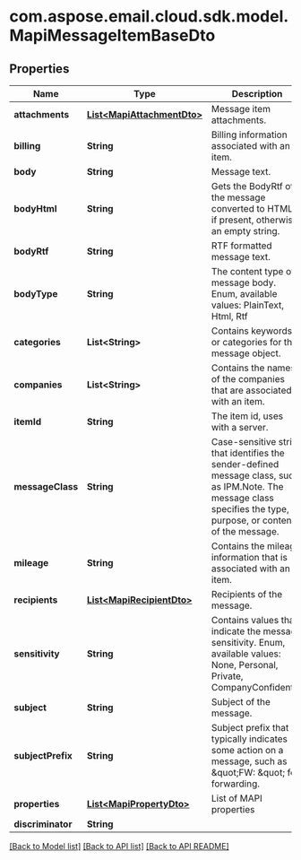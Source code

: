 
# com.aspose.email.cloud.sdk.model.MapiMessageItemBaseDto
## Properties
Name | Type | Description | Notes
------------ | ------------- | ------------- | -------------
**attachments** | [**List&lt;MapiAttachmentDto&gt;**](MapiAttachmentDto.md) | Message item attachments.              |  [optional]
**billing** | **String** | Billing information associated with an item.              |  [optional]
**body** | **String** | Message text.              |  [optional]
**bodyHtml** | **String** | Gets the BodyRtf of the message converted to HTML, if present, otherwise an empty string.              |  [optional]
**bodyRtf** | **String** | RTF formatted message text.              |  [optional]
**bodyType** | **String** | The content type of message body. Enum, available values: PlainText, Html, Rtf | 
**categories** | **List&lt;String&gt;** | Contains keywords or categories for the message object.              |  [optional]
**companies** | **List&lt;String&gt;** | Contains the names of the companies that are associated with an item.              |  [optional]
**itemId** | **String** | The item id, uses with a server.              |  [optional]
**messageClass** | **String** | Case-sensitive string that identifies the sender-defined message class, such as IPM.Note. The message class specifies the type, purpose, or content of the message.              |  [optional]
**mileage** | **String** | Contains the mileage information that is associated with an item.              |  [optional]
**recipients** | [**List&lt;MapiRecipientDto&gt;**](MapiRecipientDto.md) | Recipients of the message.              |  [optional]
**sensitivity** | **String** | Contains values that indicate the message sensitivity. Enum, available values: None, Personal, Private, CompanyConfidential | 
**subject** | **String** | Subject of the message.              |  [optional]
**subjectPrefix** | **String** | Subject prefix that typically indicates some action on a message, such as \&quot;FW: \&quot; for forwarding.              |  [optional]
**properties** | [**List&lt;MapiPropertyDto&gt;**](MapiPropertyDto.md) | List of MAPI properties              |  [optional]
**discriminator** | **String** |  | 




[[Back to Model list]](README.md#documentation-for-models) [[Back to API list]](README.md#documentation-for-api-endpoints) [[Back to API README]](README.md)

